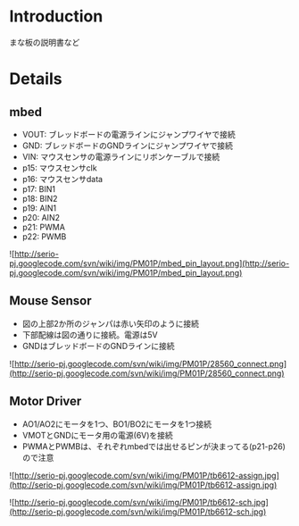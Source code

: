 # Introduction #

まな板の説明書など

# Details #

## mbed ##

  * VOUT: ブレッドボードの電源ラインにジャンプワイヤで接続
  * GND: ブレッドボードのGNDラインにジャンプワイヤで接続
  * VIN: マウスセンサの電源ラインにリボンケーブルで接続
  * p15: マウスセンサclk
  * p16: マウスセンサdata
  * p17: BIN1
  * p18: BIN2
  * p19: AIN1
  * p20: AIN2
  * p21: PWMA
  * p22: PWMB

![http://serio-pj.googlecode.com/svn/wiki/img/PM01P/mbed_pin_layout.png](http://serio-pj.googlecode.com/svn/wiki/img/PM01P/mbed_pin_layout.png)

## Mouse Sensor ##

  * 図の上部2か所のジャンパは赤い矢印のように接続
  * 下部配線は図の通りに接続。電源は5V
  * GNDはブレッドボードのGNDラインに接続

![http://serio-pj.googlecode.com/svn/wiki/img/PM01P/28560_connect.png](http://serio-pj.googlecode.com/svn/wiki/img/PM01P/28560_connect.png)

## Motor Driver ##

  * AO1/AO2にモータを1つ、BO1/BO2にモータを1つ接続
  * VMOTとGNDにモータ用の電源(6V)を接続
  * PWMAとPWMBは、それぞれmbedでは出せるピンが決まってる(p21-p26)ので注意

![http://serio-pj.googlecode.com/svn/wiki/img/PM01P/tb6612-assign.jpg](http://serio-pj.googlecode.com/svn/wiki/img/PM01P/tb6612-assign.jpg)

![http://serio-pj.googlecode.com/svn/wiki/img/PM01P/tb6612-sch.jpg](http://serio-pj.googlecode.com/svn/wiki/img/PM01P/tb6612-sch.jpg)